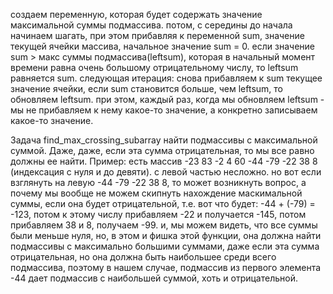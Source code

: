 создаем переменную, которая будет содержать значение максимальной суммы подмассива.
потом, с середины до начала начинаем шагать, при этом прибавляя к переменной sum, 
значение текущей ячейки массива, начальное значение sum = 0.
если значение sum > макс суммы подмассива(leftsum), которая в начальный момент времени равна
очень большому отрицательному числу, то leftsum равняется sum.
следующая итерация: снова прибавляем к sum текущее значение ячейки, если sum становится больше,
чем leftsum, то обновляем leftsum.
при этом, каждый раз, когда мы обновляем leftsum - мы не прибавляем к нему какое-то значение, а 
конкретно записываем какое-то значение.

Задача find_max_crossing_subarray найти подмассивы с максимальной суммой.
Даже, даже, если эта сумма отрицательная, то мы все равно должны ее найти.
Пример:
есть массив -23 83 -2 4 60 -44 -79 -22 38 8 (индексация с нуля и до девяти).
с левой частью несложно. но вот если взглянуть на левую -44 -79 -22 38 8,
то может возникнуть вопрос, а почему мы вообще не можем скипнуть нахождение 
маскимальной суммы, если она будет отрицательной, т.е. вот что будет:
-44 + (-79) = -123, потом к этому числу прибавляем -22 и получается -145, потом
прибавляем 38 и 8, получаем -99. и, мы можем видеть, что все суммы были меньше нуля, 
но, в этом и фишка этой функции, она должна найти подмассивы с максимально большими 
суммами, даже если эта сумма отрицательная, но она должна быть наибольшее среди всего
подмассива, поэтому в нашем случае, подмассив из первого элемента -44 дает подмассив с 
наибольшей суммой, хоть и отрицательной.
